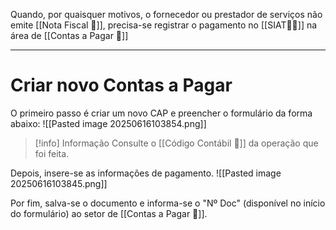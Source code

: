 Quando, por quaisquer motivos, o fornecedor ou prestador de serviços não emite [[Nota Fiscal 📃]], precisa-se registrar o pagamento no [[SIAT🚚🌐]] na área de [[Contas a Pagar 💸]]

---
# Criar novo Contas a Pagar

O primeiro passo é criar um novo CAP e preencher o formulário da forma abaixo:
![[Pasted image 20250616103854.png]]

> [!info] Informação
> Consulte o [[Código Contábil 🔢]] da operação que foi feita.

Depois, insere-se as informações de pagamento.
![[Pasted image 20250616103845.png]]

Por fim, salva-se o documento e informa-se o "Nº Doc" (disponível no início do formulário) ao setor de [[Contas a Pagar 💸]].